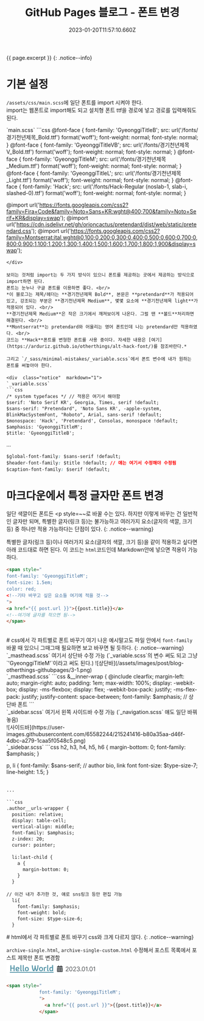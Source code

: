 ﻿---
title: GitHub Pages 블로그 - 폰트 변경
excerpt: GitHub Pages에서 포스트의 글자나 각 파트별로 폰트 바꾸는 법

categories:
  - githubpages
tag:
  - blog
toc: true
toc_sticky: true

date: 2023-01-20T11:57:10.660Z
last_modified_at: 2023-02-16T13:18:24.961Z
---

{{ page.excerpt }}
{: .notice--info}

#  기본 설정
`/assets/css/main.scss`에 일단 폰트를 import 시켜야 한다. <br>
import는 웹폰트로 import해도 되고 설치형 폰트 ttf을 경로에 넣고 경로를 입력해줘도 된다.

<div  class="notice"  markdown="1">
`main.scss`
```css
@font-face {
  font-family: 'GyeonggiTitleB';
  src: url('/fonts/경기천년제목_Bold.ttf') format('woff');
  font-weight: normal;
  font-style: normal;
}
@font-face {
  font-family: 'GyeonggiTitleVB';
  src: url('/fonts/경기천년제목V_Bold.ttf') format('woff');
  font-weight: normal;
  font-style: normal;
}
@font-face {
  font-family: 'GyeonggiTitleM';
  src: url('/fonts/경기천년제목_Medium.ttf') format('woff');
  font-weight: normal;
  font-style: normal;
}
@font-face {
  font-family: 'GyeonggiTitleL';
  src: url('/fonts/경기천년제목_Light.ttf') format('woff');
  font-weight: normal;
  font-style: normal;
}
@font-face {
  font-family: 'Hack';
  src: url('/fonts/Hack-Regular (noslab-1, slab-i, slashed-0).ttf') format('woff');
  font-weight: normal;
  font-style: normal;
}

@import url('https://fonts.googleapis.com/css2?family=Fira+Code&family=Noto+Sans+KR:wght@400;700&family=Noto+Serif+KR&display=swap');
@import url('https://cdn.jsdelivr.net/gh/orioncactus/pretendard/dist/web/static/pretendard.css');
@import url('https://fonts.googleapis.com/css2?family=Montserrat:ital,wght@0,100;0,200;0,300;0,400;0,500;0,600;0,700;0,800;0,900;1,100;1,200;1,300;1,400;1,500;1,600;1,700;1,800;1,900&display=swap');
```
</div>

보이는 것처럼 import는 두 가지 방식이 있으니 폰트를 제공하는 곳에서 제공하는 방식으로 import하면 된다.
폰트는 눈누나 구글 폰트를 이용하면 좋다. <br/>
*이 블로그는 제목/헤더는 **경기천년제목 Bold**, 본문은 **pretendard**가 적용되어 있고, 강조되는 부분은 **경기천년제목 Medium**, 몇몇 요소에 **경기천년제목 light**가 적용되어 있다. <br/>
**경기천년제목 Medium**은 작은 크기에서 깨져보이게 나온다. 그럴 땐 **볼드**처리하면 해결된다. <br/>
**Montserrat**는 pretendard와 어울리는 영어 폰트인데 나는 pretendard만 적용하였다. <br/>
코드는 **Hack**폰트를 변형한 폰트를 사용 중이다. 자세한 내용은 [여기](https://arduriz.github.io/otherthings/alt-hack-font/)를 참조바란다.*

그리고 `/_sass/minimal-mistakes/_variable.scss`에서 폰트 변수에 내가 원하는 폰트를 써놓아야 한다.

<div  class="notice"  markdown="1">
`_variable.scss`
```css
/* system typefaces */ // 적용은 여기서 해야함
$serif: 'Noto Serif KR', Georgia, Times, serif !default;
$sans-serif: "Pretendard", 'Noto Sans KR', -apple-system, BlinkMacSystemFont, "Roboto", Arial, sans-serif !default;
$monospace: 'Hack', 'Pretendard', Consolas, monospace !default;
$amphasis: 'GyeonggiTitleM';
$title: 'GyeonggiTitleB';
```

...

```css
$global-font-family: $sans-serif !default;
$header-font-family: $title !default; // 얘는 여기서 수정해야 수정됨
$caption-font-family: $serif !default;
```
</div>

# 마크다운에서 특정 글자만 폰트 변경
일단 색깔이든 폰트든 <p style=~~로 바꿀 수는 있다. 하지만 이렇게 바꾸는 건 일반적인 글자만 되며, 특별한 글자(링크 등)는 불가능하고 여러가지 요소(글자의 색깔, 크기 등) 중 하나만 적용 가능하다는 단점이 있다.
{: .notice--warning}

특별한 글자(링크 등)이나 여러가지 요소(글자의 색깔, 크기 등)을 같이 적용하고 싶다면 아래 코드대로 하면 된다. 이 코드는 `html`코드인데 Markdown안에 넣으면 적용이 가능하다.
```html
<span style="
font-family: 'GyeonggiTitleM';
font-size: 1.5em;
color: red;
<!--기타 바꾸고 싶은 요소들 여기에 적을 것-->
">
<a href="{{ post.url }}">{{post.title}}</a>
<!--여기에 글자를 적으면 됨-->
</span>
```
<br/>
# css에서 각 파트별로 폰트 바꾸기 
여기 나온 예시말고도 파일 안에서 <code>font-family</code> 바꿀 때 있으니 그때그때 필요하면 보고 바꾸면 될 듯하다.
{: .notice--warning}
`_masthead.scss` 여기서 상단바 수정 가능 (`_variable.scss`의 변수 써도 되고 그냥 `'GyeonggiTitleM'`이라고 써도 된다.)
![상단바](/assets/images/post/blog-otherthings-githubpages/3-1.png)

<div  class="notice"  markdown="1">
`_masthead.scss`
```css
&__inner-wrap {
    @include clearfix;
    margin-left: auto;
    margin-right: auto;
    padding: 1em;
    max-width: 100%;
    display: -webkit-box;
    display: -ms-flexbox;
    display: flex;
    -webkit-box-pack: justify;
    -ms-flex-pack: justify;
    justify-content: space-between;
    font-family: $amphasis; // 상단바 폰트
```
</div>
`_sidebar.scss` 여기서 왼쪽 사이드바 수정 가능 (`_navigation.scss` 얘도 일단 바꿔놓음) <br/>
![사이드바](https://user-images.githubusercontent.com/65582244/215241416-b80a35aa-d46f-4dbc-a279-1caa5f0548c5.png)

<div  class="notice"  markdown="1">
`_sidebar.scss`
```css
h2,
  h3,
  h4,
  h5,
  h6 {
    margin-bottom: 0;
    font-family: $amphasis;
  }

p,
  li {
    font-family: $sans-serif; // author bio, link font
    font-size: $type-size-7;
    line-height: 1.5;
  }
```

...

```css
.author__urls-wrapper {
  position: relative;
  display: table-cell;
  vertical-align: middle;
  font-family: $amphasis;
  z-index: 20;
  cursor: pointer;

  li:last-child {
    a {
      margin-bottom: 0;
    }
  }

// 이건 내가 추가한 것, 얘로 sns링크 등만 편집 가능
  li{
    font-family: $amphasis;
    font-weight: bold;
    font-size: $type-size-6;
  }
```
</div>
# html에서 각 파트별로 폰트 바꾸기
css와 크게 다르지 않다.
{: .notice--warning}

`archive-single.html`, `archive-single-custom.html` 수정해서 포스트 목록에서 포스트 제목만 폰트 변경함 <br/>
![제목](/assets/images/post/blog-otherthings-githubpages/3-2.png)


```html
<span style="
            font-family: 'GyeonggiTitleM';
            ">
              <a href="{{ post.url }}">{{post.title}}</a>
            </span>
```
